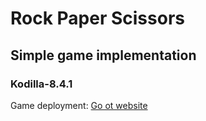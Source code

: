 # Rock Paper Scissors
## Simple game implementation
### Kodilla-8.4.1


Game deployment: [Go ot website](https://bartekbugala.github.io/Kodilla-8.4.1/)
